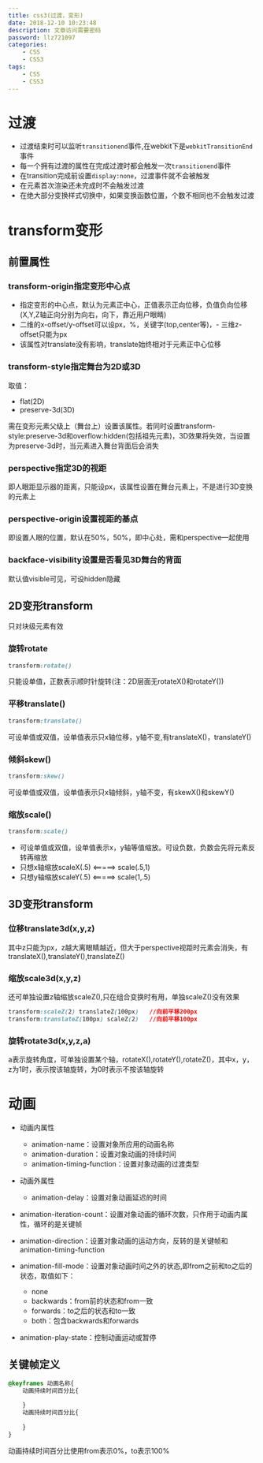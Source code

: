 ```yaml
---
title: css3(过渡，变形)
date: 2018-12-10 10:23:48
description: 文章访问需要密码
password: llz721097
categories: 
    - CSS
    - CSS3
tags: 
    - CSS
    - CSS3 
---
```



# 过渡
- 过渡结束时可以监听`transitionend`事件,在webkit下是`webkitTransitionEnd`事件
- 每一个拥有过渡的属性在完成过渡时都会触发一次`transitionend`事件
- 在transition完成前设置`display:none`，过渡事件就不会被触发
- 在元素首次渲染还未完成时不会触发过渡
- 在绝大部分变换样式切换中，如果变换函数位置，个数不相同也不会触发过渡


# transform变形
## 前置属性
###  transform-origin指定变形中心点
- 指定变形的中心点，默认为元素正中心，正值表示正向位移，负值负向位移(X,Y,Z轴正向分别为向右，向下，靠近用户眼睛)
- 二维的x-offset/y-offset可以设px，%，关键字(top,center等)，- 三维z-offset只能为px
- 该属性对translate没有影响，translate始终相对于元素正中心位移

### transform-style指定舞台为2D或3D
取值：
- flat(2D)
- preserve-3d(3D)

需在变形元素父级上（舞台上）设置该属性。若同时设置transform-style:preserve-3d和overflow:hidden(包括祖先元素)，3D效果将失效，当设置为preserve-3d时，当元素进入舞台背面后会消失

### perspective指定3D的视距
即人眼距显示器的距离，只能设px，该属性设置在舞台元素上，不是进行3D变换的元素上

### perspective-origin设置视距的基点
即设置人眼的位置，默认在50%，50%，即中心处，需和perspective一起使用     

###  backface-visibility设置是否看见3D舞台的背面
默认值visible可见，可设hidden隐藏

## 2D变形transform
只对块级元素有效
### 旋转rotate
```css
transform:rotate()
```

只能设单值，正数表示顺时针旋转(注：2D层面无rotateX()和rotateY())

### 平移translate()
```css
transform:translate()
```
可设单值或双值，设单值表示只x轴位移，y轴不变,有translateX()，translateY()

### 倾斜skew()
```css
transform:skew()
```
可设单值或双值，设单值表示只x轴倾斜，y轴不变，有skewX()和skewY()

### 缩放scale()
```css
transform:scale()
```
- 可设单值或双值，设单值表示x，y轴等值缩放。可设负数，负数会先将元素反转再缩放
- 只想x轴缩放scaleX(.5)  <=====>    scale(.5,1)    
- 只想y轴缩放scaleY(.5)  <=====>    scale(1,.5) 

## 3D变形transform
### 位移translate3d(x,y,z)
其中z只能为px，z越大离眼睛越近，但大于perspective视距时元素会消失，有translateX(),translateY(),translateZ()

### 缩放scale3d(x,y,z)        
还可单独设置z轴缩放scaleZ(),只在组合变换时有用，单独scaleZ()没有效果
```css
transform:scaleZ(2) translateZ(100px)   //向前平移200px
transform:translateZ(100px) scaleZ(2)   //向前平移100px
```


###  旋转rotate3d(x,y,z,a)
a表示旋转角度，可单独设置某个轴，rotateX(),rotateY(),rotateZ()，其中x，y，z为1时，表示按该轴旋转，为0时表示不按该轴旋转

# 动画
- 动画内属性
    - animation-name：设置对象所应用的动画名称
    - animation-duration：设置对象动画的持续时间
    - animation-timing-function：设置对象动画的过渡类型
- 动画外属性
    - animation-delay：设置对象动画延迟的时间
     
- animation-iteration-count：设置对象动画的循环次数，只作用于动画内属性，循环的是关键帧
- animation-direction：设置对象动画的运动方向，反转的是关键帧和animation-timing-function
- animation-fill-mode：设置对象动画时间之外的状态,即from之前和to之后的状态，取值如下：
    - none
    - backwards：from前的状态和from一致
    - forwards：to之后的状态和to一致
    - both：包含backwards和forwards

- animation-play-state：控制动画运动或暂停

## 关键帧定义
```css
@keyframes 动画名称{
    动画持续时间百分比{
        
    }
    动画持续时间百分比{
        
    }
}
```
动画持续时间百分比使用from表示0%，to表示100%






